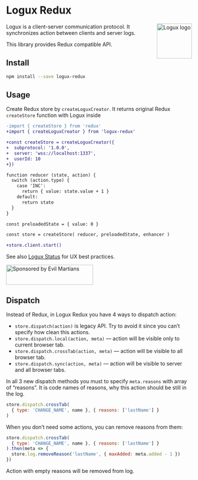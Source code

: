 # Logux Redux

<img align="right" width="95" height="95" title="Logux logo"
     src="https://cdn.rawgit.com/logux/logux/master/logo.svg">

Logux is a client-server communication protocol. It synchronizes action
between clients and server logs.

This library provides Redux compatible API.

## Install

```sh
npm install --save logux-redux
```

## Usage

Create Redux store by `createLoguxCreator`. It returns original Redux `createStore` function with Logux inside

```diff js
-import { createStore } from 'redux'
+import { createLoguxCreator } from 'logux-redux'

+const createStore = createLoguxCreator({
+  subprotocol: '1.0.0',
+  server: 'wss://localhost:1337',
+  userId: 10
+})

function reducer (state, action) {
  switch (action.type) {
    case 'INC':
      return { value: state.value + 1 }
    default:
      return state
  }
}

const preloadedState = { value: 0 }

const store = createStore( reducer, preloadedState, enhancer )

+store.client.start()
```

See also [Logux Status] for UX best practices.

[Logux Status]: https://github.com/logux/logux-status

<a href="https://evilmartians.com/?utm_source=logux-redux">
  <img src="https://evilmartians.com/badges/sponsored-by-evil-martians.svg"
       alt="Sponsored by Evil Martians" width="236" height="54">
</a>

## Dispatch

Instead of Redux, in Logux Redux you have 4 ways to dispatch action:

* `store.dispatch(action)` is legacy API. Try to avoid it since you can’t
  specify how clean this actions.
* `store.dispatch.local(action, meta)` — action will be visible only to current
  browser tab.
* `store.dispatch.crossTab(action, meta)` — action will be visible
  to all browser tab.
* `store.dispatch.sync(action, meta)` — action will be visible to server
  and all browser tabs.

In all 3 new dispatch methods you must to specify `meta.reasons` with array
of “reasons”. It is code names of reasons, why this action should be still
in the log.

```js
store.dispatch.crossTab(
  { type: 'CHANGE_NAME', name }, { reasons: ['lastName'] }
)
```

When you don’t need some actions, you can remove reasons from them:

```js
store.dispatch.crossTab(
  { type: 'CHANGE_NAME', name }, { reasons: ['lastName'] }
).then(meta => {
  store.log.removeReason('lastName', { maxAdded: meta.added - 1 })
})
```

Action with empty reasons will be removed from log.
